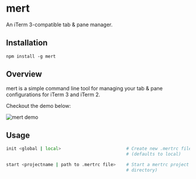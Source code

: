 # mert

An iTerm 3-compatible tab & pane manager.

## Installation

```
npm install -g mert
```

## Overview

mert is a simple command line tool for managing your tab & pane configurations for iTerm 3
and iTerm 2.

Checkout the demo below:

![mert demo](https://cloud.githubusercontent.com/assets/659829/15803031/c0e7a9e0-2a7e-11e6-89f9-38704b28ecba.gif)

## Usage

```bash
init <global | local>                         # Create new .mertrc file locally or in home dir
                                              # (defaults to local)

start <projectname | path to .mertrc file>    # Start a mertrc project (defaults to .mertc in current
                                              # directory)
```


